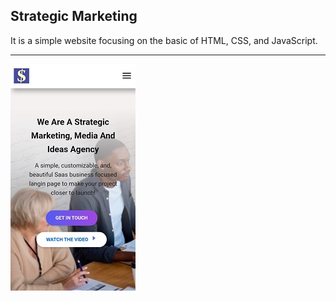 ## Strategic Marketing
It is a simple website focusing on the basic of HTML, CSS, and JavaScript.

***

![image](image.jpg)
